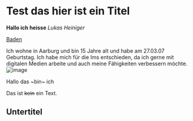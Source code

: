 # **Test das hier ist ein Titel**

**Hallo ich heisse** *Lukas Heiniger*

[Baden](https://www.baden.ch)

Ich wohne in Aarburg und bin 15 Jahre alt und habe am 27.03.07 Geburtstag.
Ich habe mich für die Ims entschieden, da ich gerne mit digitalen Medien arbeite und auch meine Fähigkeiten verbessern möchte.
![image](https://user-images.githubusercontent.com/111046378/184093461-c5b2c0c1-d69b-4672-94dc-ca8f36d497fa.png)

Hallo das ~bin~ ich

Das ist <del>kein</del> ein Text.

## Untertitel

